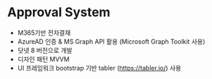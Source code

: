 # Approval System
- M365기반 전자결재
- AzureAD 인증 & MS Graph API 활용 (Microsoft Graph Toolkit 사용)
- 닷넷 8 버전으로 개발
- 디자인 패턴 MVVM
- UI 프레임워크 bootstrap 기반 tabler (https://tabler.io/) 사용